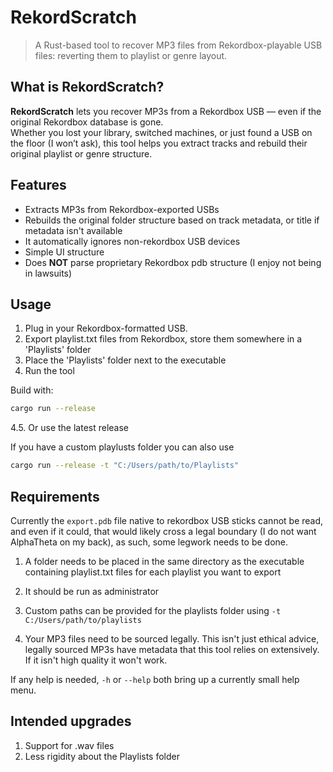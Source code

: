 # RekordScratch
> A Rust-based tool to recover MP3 files from Rekordbox-playable USB files: reverting them to playlist or genre layout.

## What is RekordScratch?

**RekordScratch** lets you recover MP3s from a Rekordbox USB — even if the original Rekordbox database is gone.  
Whether you lost your library, switched machines, or just found a USB on the floor (I won’t ask), this tool helps you extract tracks and rebuild their original playlist or genre structure.

## Features

- Extracts MP3s from Rekordbox-exported USBs
- Rebuilds the original folder structure based on track metadata, or title if metadata isn't available
- It automatically ignores non-rekordbox USB devices
- Simple UI structure
- Does **NOT** parse proprietary Rekordbox pdb structure (I enjoy not being in lawsuits)

## Usage

1. Plug in your Rekordbox-formatted USB.
2. Export playlist.txt files from Rekordbox, store them somewhere in a 'Playlists' folder
3. Place the 'Playlists' folder next to the executable
4. Run the tool 

Build with: 
```bash
cargo run --release
```

4.5. Or use the latest release

If you have a custom playlusts folder you can also use
```bash
cargo run --release -t "C:/Users/path/to/Playlists"
```

## Requirements

Currently the `export.pdb` file native to rekordbox USB sticks cannot be read, and even if it could, that would likely cross a legal boundary (I do not want AlphaTheta on my back), as such, some legwork needs to be done.

1. A folder needs to be placed in the same directory as the executable containing playlist.txt files for each playlist you want to export
2. It should be run as administrator
3. Custom paths can be provided for the playlists folder using `-t C:/Users/path/to/playlists`

4. Your MP3 files need to be sourced legally. This isn't just ethical advice, legally sourced MP3s have metadata that this tool relies on extensively. If it isn't high quality it won't work.

If any help is needed, `-h` or `--help` both bring up a currently small help menu.

## Intended upgrades

1. Support for .wav files
2. Less rigidity about the Playlists folder
